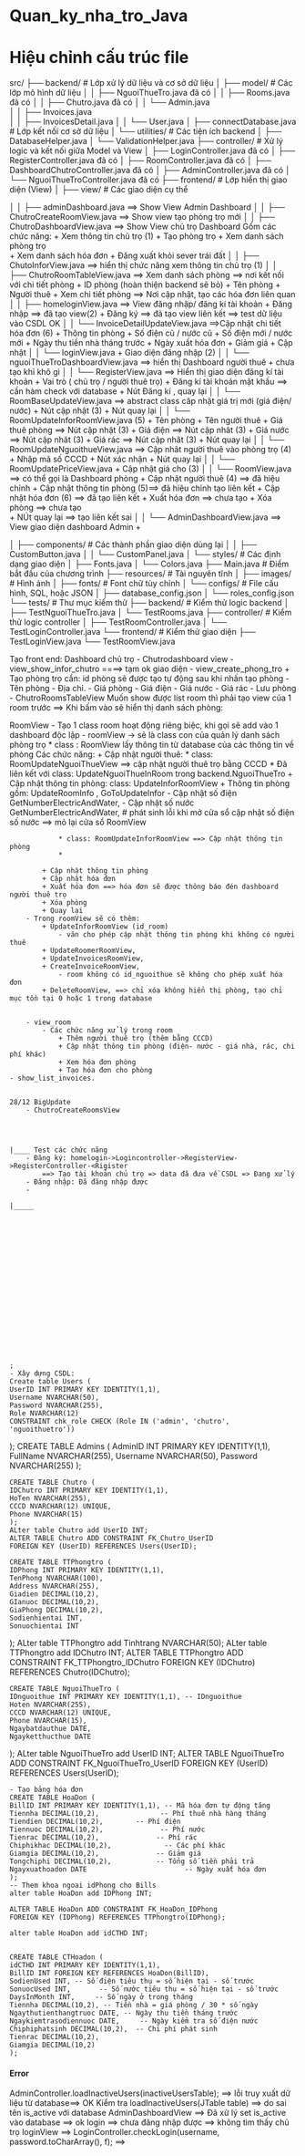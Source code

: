 # Quan_ky_nha_tro_Java
# Hiệu chỉnh cấu trúc file

src/
├── backend/                   # Lớp xử lý dữ liệu và cơ sở dữ liệu
│   ├── model/                 # Các lớp mô hình dữ liệu
│   │   ├── NguoiThueTro.java               đã có
│   │   ├── Rooms.java                      đã có
│   │   ├── Chutro.java                     đã có
│   │   └── Admin.java              
│   │   ├── Invoices.java       
│   │   ├── InvoicesDetail.java
│   │   └── User.java
│   ├── connectDatabase.java            # Lớp kết nối cơ sở dữ liệu
│   └── utilities/                      # Các tiện ích backend
│       ├── DatabaseHelper.java
│       └── ValidationHelper.java
├── controller/                         # Xử lý logic và kết nối giữa Model và View
│   ├── LoginController.java                đã có
│   ├── RegisterController.java             đã có
│   ├── RoomController.java                 đã có
│   ├── DashboardChutroController.java      đã có
│   ├── AdminController.java                đã có
│   └── NguoiThueTroController.java         đã có
├── frontend/                           # Lớp hiển thị giao diện (View)
│   ├── view/                           # Các giao diện cụ thể
            
│   │   ├── adminDashboard.java ==> Show View Admin Dashboard
│   │   ├── ChutroCreateRoomView.java ==> Show view tạo phòng trọ mới
│   │   ├── ChutroDashboardView.java ==> Show View chủ trọ Dashboard
                Gồm các chức năng:
                    + Xem thông tin chủ trọ (1)
                    + Tạo phòng trọ
                    + Xem danh sách phòng trọ   
                    + Xem danh sách hóa đơn
                    + Đăng xuất khỏi sever trái đất
│   │   ├── ChutoInforView.java ==> hiển thị chức năng xem thông tin chủ trọ (1)
│   │   ├── ChutroRoomTableView.java ==> Xem danh sách phòng ==> nơi kết nối với chi tiết phòng
                    + ID phòng (hoàn thiện backend sẽ bỏ)
                    + Tên phòng 
                    + Người thuê 
                    + Xem chi tiết phòng ==> Nơi cập nhật, tạo các hóa đơn liên quan
│   │   ├── homeloginView.java ==> View đăng nhập/ đăng kí tài khoản
                    + Đăng nhập ==> đã tạo view(2)
                    + Đăng ký ==> đã tạo view liên kết ==> test dữ liệu vào CSDL OK
│   │   └── InvoiceDetailUpdateView.java ==>Cập nhật chi tiết hóa đơn (6)
                    + Thông tin phòng
                    + Số điện cũ / nước cũ 
                    + Số điện mới / nước mới
                    + Ngày thu tiền nhà tháng trước
                    + Ngày xuất hóa đơn
                    + Giảm giá
                    + Cập nhật
│   │   └── loginView.java
                    + Giao diện đăng nhập (2)
│   │   └── nguoiThueTroDashboardView.java ==> hiển thị Dashboard người thuê
                    + chưa tạo khỉ khô gì
│   │   └── RegisterView.java ==> Hiển thị giao diện đăng kí tài khoản
                    + Vai trò ( chủ trọ / người thuê trọ)
                    + Đăng kí tài khoản mật khấu ==> cần hàm check với database
                    + Nút Đăng kí , quay lại
│   │   └── RoomBaseUpdateView.java  ==> abstract class câp nhật giá trị mới (giá điện/ nước)
                    + Nút cập nhật (3)
                    + Nút quay lại
│   │   └── RoomUpdateInforRoomView.java (5)
                    + Tên phòng
                    + Tên người thuê
                    + Giá thuê phòng ==> Nút cập nhật (3)
                    + Giá điện ==> Nút cập nhât (3)
                    + Giá nước ==> Nút cập nhât (3)
                    + Giá rác ==> Nút cập nhât (3)
                    + Nút quay lại
│   │   └── RoomUpdateNguoithueView.java ==> Cập nhât người thuê vào phòng trọ (4)
                    + Nhập mã số CCCD
                    + Nút xác nhận
                    + Nút quay lại
│   │   └── RoomUpdatePriceView.java
                    + Cập nhật giá cho (3)
│   │   └── RoomView.java ==> có thể gọi là Dashboard phòng
                    + Cập nhật người thuê (4) ==> đã hiệu chỉnh
                    + Cập nhật thông tin phòng (5)==> đã hiệu chỉnh tạo liên kết
                    + Cập nhật hóa đơn (6) ==> đã tạo liên kết
                    + Xuất hóa đơn ==> chưa tạo
                    + Xóa phòng   ==> chưa tạo  
                    + NÚt quay lại ==> tạo liên kết sai
│   │   └── AdminDashboardView.java ==> View giao diện dashboard Admin
                    + 


│   ├── components/            # Các thành phần giao diện dùng lại
│   │   ├── CustomButton.java
│   │   └── CustomPanel.java
│   └── styles/                # Các định dạng giao diện
│       ├── Fonts.java
│       └── Colors.java
├── Main.java                  # Điểm bắt đầu của chương trình
├── resources/                 # Tài nguyên tĩnh
│   ├── images/                # Hình ảnh
│   ├── fonts/                 # Font chữ tùy chỉnh
│   └── configs/               # File cấu hình, SQL, hoặc JSON
│       ├── database_config.json
│       └── roles_config.json
└── tests/                     # Thư mục kiểm thử
├── backend/               # Kiểm thử logic backend
│   ├── TestNguoiThueTro.java
│   └── TestRooms.java
├── controller/            # Kiểm thử logic controller
│   ├── TestRoomController.java
│   └── TestLoginController.java
└── frontend/              # Kiểm thử giao diện
├── TestLoginView.java
└── TestRoomView.java



Tạo front end:
Dashboard chủ trọ - Chutrodashboard vỉew
    - view_show_infor_chutro ====> tạm ok giao diện
    - view_create_phong_tro
        + Tạo phòng trọ cần:
        id phòng sẽ được tạo tự động sau khi nhấn tạo phòng
            - Tên phòng
            - Địa chỉ.
            - Giá phòng
            - Giá điện
            - Giá nước
            - Giá rác
            - Lưu phòng
    - ChutroRoomsTableView 
        Muốn show được list room thì phải tạo view của 1 room trước
        ==> Khi bấm vào sẽ hiển thị danh sách phòng:


RoomView
    - Tạo 1 class room hoạt động riêng biệc, khi gọi sẽ add vào 1 dashboard độc lập
    - roomView -> sẽ là class con của quản lý danh sách phòng trọ
       * class : RoomView
        lấy thông tin từ database của các thông tin về phòng
        Các chức năng:
            + Cập nhật người thuê:
                * class: RoomUpdateNguoiThueView ==> cập nhật người thuê trọ bằng CCCD
                * Đã liên kết với class: UpdateNguoiThueInRoom trong backend.NguoiThueTro
            + Cập nhật thông tin phòng: class: UpdateInforRoomView
                + Thông tin phòng gồm: UpdateRoomInfo , GoToUpdateInfor
                    - Cập nhật số điện GetNumberElectricAndWater, 
                    - Cập nhật số nước GetNumberElectricAndWater, 
            # phát sinh lỗi khi mở cửa sổ cập nhật số điện số nước ==> mỏ lại cửa sổ RoomView

                * class: RoomUpdateInforRoomView ==> Cập nhật thông tin phòng
                *  
            
            + Cập nhật thông tin phòng
            + Cập nhật hóa đơn
            + Xuất hóa đơn ==> hóa đơn sẽ được thông báo đén dashboard người thuê trọ
            + Xóa phòng
            + Quay lại
        - Trong roomView sẽ có thêm:
            + UpdateInforRoomView (id_room)
                - vãn cho phép cập nhật thông tin phòng khi không có người thuê
            + UpdateRoomerRoomView,
            + UpdateInvoicesRoomView,
            + CreateInvoiceRoomView,
                - room không có id_nguoithue sẽ không cho phép xuất hóa đơn
            + DeleteRoomView, ==> chỉ xóa không hiển thị phòng, tạo chỉ mục tồn tại 0 hoặc 1 trong database


        - view_room
            - Các chức năng xử lý trong room
                + Thêm người thuê trọ (thêm bằng CCCD) 
                + Cập nhật thông tin phòng (điện- nước - giá nhà, rác, chi phí khác)
                + Xem hóa đơn phòng
                + Tạo hóa đơn cho phòng
    - show_list_invoices.


    28/12 BigUpdate
        - ChutroCreateRoomsView




    |____ Test các chức năng
        - Đăng ký: homelogin->Logincontroller->RegisterView->RegisterController-<Rigister
            ==> Tạo tài khoản chủ trọ => data đã đưa về CSDL => Đang xử lý  
        - Đăng nhập: Đã đăng nhập được
        - 

    |_____ 



















    ;
    - Xây dựng CSDL:
    Create table Users (
	UserID INT PRIMARY KEY IDENTITY(1,1),
    Username NVARCHAR(50),
    Password NVARCHAR(255),
	Role NVARCHAR(12)
	CONSTRAINT chk_role CHECK (Role IN ('admin', 'chutro', 'nguoithuetro'))
);
    CREATE TABLE Admins (
    AdminID INT PRIMARY KEY IDENTITY(1,1),
    FullName NVARCHAR(255),
    Username NVARCHAR(50),
    Password NVARCHAR(255)
    );
    
    CREATE TABLE Chutro (
    IDChutro INT PRIMARY KEY IDENTITY(1,1),
    HoTen NVARCHAR(255),
    CCCD NVARCHAR(12) UNIQUE,
    Phone NVARCHAR(15)
    );
    ALter table Chutro add UserID INT;
    ALTER TABLE Chutro ADD CONSTRAINT FK_Chutro_UserID
    FOREIGN KEY (UserID) REFERENCES Users(UserID);

    CREATE TABLE TTPhongtro (
    IDPhong INT PRIMARY KEY IDENTITY(1,1),
    TenPhong NVARCHAR(100),
    Address NVARCHAR(255),
    Giadien DECIMAL(10,2),
    GIanuoc DECIMAL(10,2),
    GiaPhong DECIMAL(10,2),
    Sodienhientai INT,
    Sonuochientai INT
);
    ALter table TTPhongtro add Tinhtrang NVARCHAR(50);
    ALter table TTPhongtro add IDChutro INT;
    ALTER TABLE TTPhongtro ADD CONSTRAINT FK_TTPhongtro_IDChutro
    FOREIGN KEY (IDChutro) REFERENCES Chutro(IDChutro);
    
    CREATE TABLE NguoiThueTro (
    IDnguoithue INT PRIMARY KEY IDENTITY(1,1), -- IDnguoithue
    Hoten NVARCHAR(255),
    CCCD NVARCHAR(12) UNIQUE,
    Phone NVARCHAR(15),
    Ngaybatdauthue DATE,
    Ngayketthucthue DATE
);
    ALter table NguoiThueTro add UserID INT;
    ALTER TABLE NguoiThueTro ADD CONSTRAINT FK_NguoiThueTro_UserID
    FOREIGN KEY (UserID) REFERENCES Users(UserID);
    
    - Tạo bảng hóa đơn
    CREATE TABLE HoaDon (
    BillID INT PRIMARY KEY IDENTITY(1,1), -- Mã hóa đơn tự động tăng
    Tiennha DECIMAL(10,2),               -- Phí thuê nhà hàng tháng
    Tiendien DECIMAL(10,2),        -- Phí điện
    Tiennuoc DECIMAL(10,2),              -- Phí nước
    Tienrac DECIMAL(10,2),              -- Phí rác
    Chiphikhac DECIMAL(10,2),             -- Các phí khác
    Giamgia DECIMAL(10,2),              -- Giảm giá
    Tongchiphi DECIMAL(10,2),           -- Tổng số tiền phải trả
    Ngayxuathoadon DATE                        -- Ngày xuất hóa đơn
    );
    -- Them khoa ngoai idPhong cho Bills
    alter table HoaDon add IDPhong INT;
    
    ALTER TABLE HoaDon ADD CONSTRAINT FK_HoaDon_IDPhong
    FOREIGN KEY (IDPhong) REFERENCES TTPhongtro(IDPhong);
    
    alter table HoaDon add idCTHD INT;


    CREATE TABLE CTHoadon (
    idCTHD INT PRIMARY KEY IDENTITY(1,1),
    BillID INT FOREIGN KEY REFERENCES HoaDon(BillID),
    SodienUsed INT, -- Số điện tiêu thụ = số hiện tại - số trước
    SonuocUsed INT,       -- Số nước tiêu thụ = số hiện tại - số trước
    DaysInMonth INT,     -- Số ngày ở trong tháng
    Tiennha DECIMAL(10,2), -- Tiền nhà = giá phòng / 30 * số ngày
    Ngaythutienthangtruoc DATE, -- Ngày thu tiền tháng trước
    Ngaykiemtrasodiennuoc DATE,     -- Ngày kiểm tra số điện nước
    Chiphiphatsinh DECIMAL(10,2),  -- Chi phí phát sinh
    Tienrac DECIMAL(10,2),
    Giamgia DECIMAL(10,2)
    );
    


#### Error
AdminController.loadInactiveUsers(inactiveUsersTable); ==> lỗi truy xuất dữ liệu từ database==> OK
Kiểm tra loadInactiveUsers(JTable table) ==> do sai tên is_active với database
AdminDashboardView ==> Đã xử lý set is_active vào database ==> ok
login ==> chưa đăng nhập được ==> không tìm thấy chủ trọ
loginView ==> LoginController.checkLogin(username, password.toCharArray(), f); ==>






















